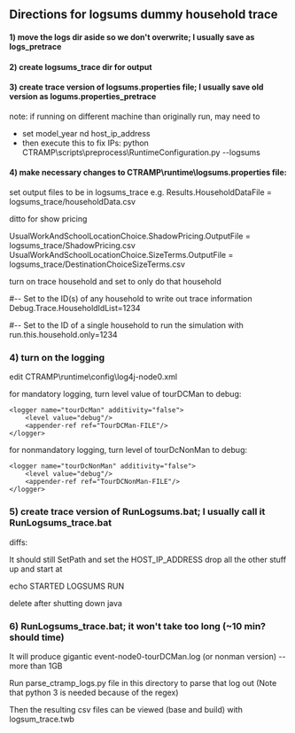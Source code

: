 
## Directions for logsums dummy household trace

#### 1) move the logs dir aside so we don't overwrite; I usually save as logs_pretrace
#### 2) create logsums_trace dir for output
#### 3) create trace version of logsums.properties file; I usually save old version as logums.properties_pretrace

note: if running on different machine than originally run, may need to 
- set model_year nd host_ip_address
- then execute this to fix IPs: python CTRAMP\scripts\preprocess\RuntimeConfiguration.py --logsums

#### 4) make necessary changes to CTRAMP\runtime\logsums.properties file:

set output files to be in logsums_trace
  e.g. Results.HouseholdDataFile = logsums_trace/householdData.csv

ditto for show pricing 

UsualWorkAndSchoolLocationChoice.ShadowPricing.OutputFile   = logsums_trace/ShadowPricing.csv
UsualWorkAndSchoolLocationChoice.SizeTerms.OutputFile       = logsums_trace/DestinationChoiceSizeTerms.csv

turn on trace household and set to only do that household

#-- Set to the ID(s) of any household to write out trace information
Debug.Trace.HouseholdIdList=1234

#-- Set to the ID of a single household to run the simulation with
run.this.household.only=1234

### 4) turn on the logging

edit CTRAMP\runtime\config\log4j-node0.xml

for mandatory logging, turn level value of tourDCMan to debug:

    <logger name="tourDcMan" additivity="false">
        <level value="debug"/>
        <appender-ref ref="TourDCMan-FILE"/>
    </logger>

for nonmandatory logging, turn level of tourDcNonMan to debug:

    <logger name="tourDcNonMan" additivity="false">
        <level value="debug"/>
        <appender-ref ref="TourDCNonMan-FILE"/>
    </logger>


 ### 5) create trace version of RunLogsums.bat; I usually call it RunLogsums_trace.bat

diffs:

It should still SetPath and set the HOST_IP_ADDRESS
drop all the other stuff up and start at

echo STARTED LOGSUMS RUN

delete after shutting down java

### 6) RunLogsums_trace.bat; it won't take too long (~10 min?  should time)

It will produce gigantic event-node0-tourDCMan.log (or nonman version) -- more than 1GB 

Run parse_ctramp_logs.py file in this directory to parse that log out
(Note that python 3 is needed because of the regex)

Then the resulting csv files can be viewed (base and build) with logsum_trace.twb

